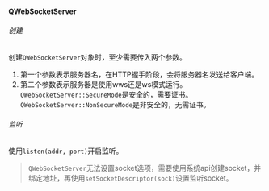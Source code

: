 #### QWebSocketServer

###### 创建

创建`QWebSocketServer`对象时，至少需要传入两个参数。

1. 第一个参数表示服务器名，在HTTP握手阶段，会将服务器名发送给客户端。
2. 第二个参数表示服务器是使用wws还是ws模式运行。`QWebSocketServer::SecureMode`是安全的，需要证书。`QWebSocketServer::NonSecureMode`是非安全的，无需证书。

###### 监听

使用`listen(addr, port)`开启监听。

>   `QWebSocketServer`无法设置socket选项，需要使用系统api创建socket，并绑定地址，再使用`setSocketDescriptor(sock)`设置监听socket。

